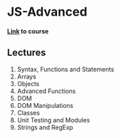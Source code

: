 # JS-Advanced

#### [Link](https://softuni.bg/trainings/2609/js-advanced-january-2020/internal#lesson-14058) to course

## Lectures
1. Syntax, Functions and Statements
2. Arrays
3. Objects
4. Advanced Functions
5. DOM
6. DOM Manipulations
7. Classes
8. Unit Testing and Modules
9. Strings and RegExp
